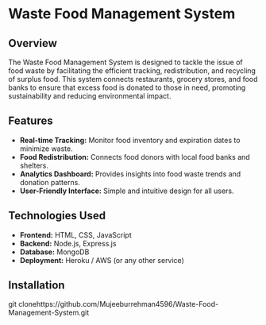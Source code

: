 # Waste Food Management System

## Overview
The Waste Food Management System is designed to tackle the issue of food waste by facilitating the efficient tracking, redistribution, and recycling of surplus food. This system connects restaurants, grocery stores, and food banks to ensure that excess food is donated to those in need, promoting sustainability and reducing environmental impact.

## Features
- **Real-time Tracking:** Monitor food inventory and expiration dates to minimize waste.
- **Food Redistribution:** Connects food donors with local food banks and shelters.
- **Analytics Dashboard:** Provides insights into food waste trends and donation patterns.
- **User-Friendly Interface:** Simple and intuitive design for all users.

## Technologies Used
- **Frontend:** HTML, CSS, JavaScript
- **Backend:** Node.js, Express.js
- **Database:** MongoDB
- **Deployment:** Heroku / AWS (or any other service)

## Installation

   git clonehttps://github.com/Mujeeburrehman4596/Waste-Food-Management-System.git

